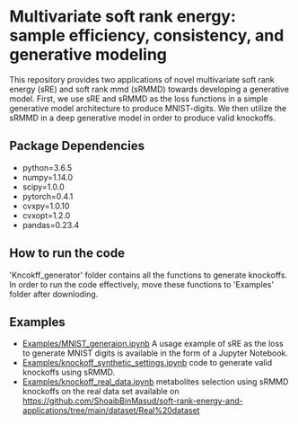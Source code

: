 # Multivariate soft rank energy: sample efficiency, consistency, and generative modeling
This repository provides two applications of novel multivariate soft rank energy (sRE) and soft rank mmd (sRMMD) towards developing a generative model. First, we use sRE and sRMMD as the loss functions in a simple generative model architecture to produce MNIST-digits. We then utilize the sRMMD in a deep generative model in order to produce valid knockoffs.
## Package Dependencies
- python=3.6.5
- numpy=1.14.0
- scipy=1.0.0
- pytorch=0.4.1
- cvxpy=1.0.10
- cvxopt=1.2.0
- pandas=0.23.4
## How to run the code
'Kncokff_generator' folder contains all the functions to generate knockoffs. In order to run the code effectively, move these functions to 'Examples' folder after downloding.
## Examples
- [Examples/MNIST_generaion.ipynb](https://github.com/ShoaibBinMasud/soft-rank-energy-and-applications/blob/main/Examples/MNIST_generaion.ipynb) A usage example of sRE  as the loss to generate MNIST digits is available in the form of a Jupyter Notebook.
- [Examples/knockoff_synthetic_settings.ipynb](https://github.com/ShoaibBinMasud/soft-rank-energy-and-applications/blob/main/Examples/knockoff_synthetic_settings.ipynb) code to generate valid knockoffs using sRMMD.
- [Examples/knockoff_real_data.ipynb](https://github.com/ShoaibBinMasud/soft-rank-energy-and-applications/blob/main/Examples/knockoff_real_data.ipynb) metabolites selection using sRMMD knockoffs on the real data set available on https://github.com/ShoaibBinMasud/soft-rank-energy-and-applications/tree/main/dataset/Real%20dataset
